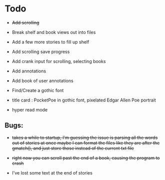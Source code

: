 # Todo

* ~~Add scrolling~~

* Break shelf and book views out into files

* Add a few more stories to fill up shelf

* Add scrolling save progress

* Add crank input for scrolling, selecting books

* Add annotations

* Add book of user annotations

* Find/Create a gothic font

* title card : PocketPoe in gothic font, pixelated Edgar Allen Poe portrait

* hyper read mode

## Bugs:

* ~~takes a while to startup, I'm guessing the issue is parsing all the words out of stories at once maybe I can format the files like they are after the gmatch(), and just store those instead of the current txt file~~

* ~~right now you can scroll past the end of a book, causing the program to crash~~

* I've lost some text at the end of stories
